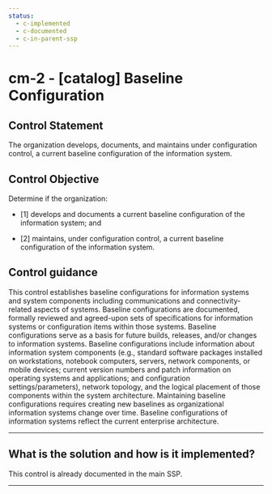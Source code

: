 ```yaml
---
status:
  - c-implemented
  - c-documented
  - c-in-parent-ssp
---
```


# cm-2 - \[catalog\] Baseline Configuration

## Control Statement

The organization develops, documents, and maintains under configuration control, a current baseline configuration of the information system.

## Control Objective

Determine if the organization:

- \[1\] develops and documents a current baseline configuration of the information system; and

- \[2\] maintains, under configuration control, a current baseline configuration of the information system.

## Control guidance

This control establishes baseline configurations for information systems and system components including communications and connectivity-related aspects of systems. Baseline configurations are documented, formally reviewed and agreed-upon sets of specifications for information systems or configuration items within those systems. Baseline configurations serve as a basis for future builds, releases, and/or changes to information systems. Baseline configurations include information about information system components (e.g., standard software packages installed on workstations, notebook computers, servers, network components, or mobile devices; current version numbers and patch information on operating systems and applications; and configuration settings/parameters), network topology, and the logical placement of those components within the system architecture. Maintaining baseline configurations requires creating new baselines as organizational information systems change over time. Baseline configurations of information systems reflect the current enterprise architecture.

______________________________________________________________________

## What is the solution and how is it implemented?

This control is already documented in the main SSP.

______________________________________________________________________
